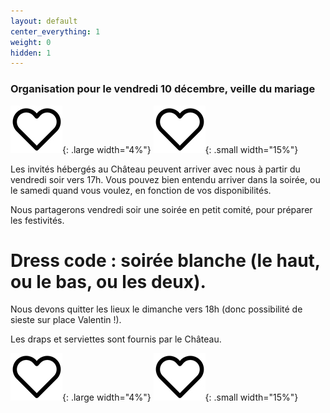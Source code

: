 ```yaml
---
layout: default
center_everything: 1
weight: 0
hidden: 1
---
```


### Organisation pour le vendredi 10 décembre, veille du mariage

![](assets/Coeur.jpg){: .large width="4%"} 
![](assets/Coeur.jpg){: .small width="15%"} 

Les invités hébergés au Château peuvent arriver avec nous à partir du vendredi soir vers 17h. Vous pouvez bien entendu arriver dans la soirée, ou le samedi quand vous voulez, en fonction de vos disponibilités.

Nous partagerons vendredi soir une soirée en petit comité, pour préparer les festivités.

# Dress code : soirée blanche (le haut, ou le bas, ou les deux).

Nous devons quitter les lieux le dimanche vers 18h (donc possibilité de sieste sur place Valentin !).

Les draps et serviettes sont fournis par le Château.

![](assets/Coeur.jpg){: .large width="4%"} 
![](assets/Coeur.jpg){: .small width="15%"} 
